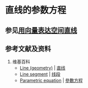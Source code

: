 # 直线的参数方程

## 参见[用向量表达空间直线](https://gitee.com/quanbinn/Learn-Mathematical-Olympiad-The-Interactive-Way/blob/master/chapters/%E7%BA%BF%E6%80%A7%E4%BB%A3%E6%95%B0/%E7%94%A8%E5%90%91%E9%87%8F%E8%A1%A8%E8%BE%BE%E7%A9%BA%E9%97%B4%E8%A7%A3%E6%9E%90%E5%87%A0%E4%BD%95%E4%B8%AD%E7%9A%84%E7%BA%BF%E5%92%8C%E9%9D%A2%E7%AD%89/%E7%94%A8%E5%90%91%E9%87%8F%E8%A1%A8%E8%BE%BE%E7%A9%BA%E9%97%B4%E7%9B%B4%E7%BA%BF.md) 

## 参考文献及资料

1. 维基百科
	- [Line (geometry)](https://en.wikipedia.org/wiki/Line_(geometry)) | [直线](https://zh.wikipedia.org/wiki/%E7%9B%B4%E7%BA%BF) 
	- [Line segment](https://en.wikipedia.org/wiki/Line_segment) | [线段](https://zh.wikipedia.org/wiki/%E7%BA%BF%E6%AE%B5) 
	- [Parametric equation](https://en.wikipedia.org/wiki/Parametric_equation) | [參數方程](https://zh.wikipedia.org/wiki/參數方程) 


